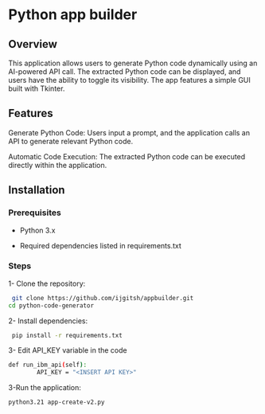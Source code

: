 # Python app builder

## Overview

This application allows users to generate Python code dynamically using an AI-powered API call. The extracted Python code can be displayed, and users have the ability to toggle its visibility. The app features a simple GUI built with Tkinter.

## Features

Generate Python Code: Users input a prompt, and the application calls an API to generate relevant Python code.

Automatic Code Execution: The extracted Python code can be executed directly within the application.

## Installation

### Prerequisites

- Python 3.x

- Required dependencies listed in requirements.txt

### Steps
1- Clone the repository:

```bash
 git clone https://github.com/ijgitsh/appbuilder.git
cd python-code-generator
```
2- Install dependencies:
```bash
 pip install -r requirements.txt
```

3- Edit API_KEY  variable in the code
```bash
def run_ibm_api(self):
        API_KEY = "<INSERT API KEY>"
```

3-Run the application:
```bash
python3.21 app-create-v2.py
```

